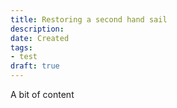 ```yaml
---
title: Restoring a second hand sail
description: 
date: Created
tags: 
- test
draft: true
---
```


A bit of content
